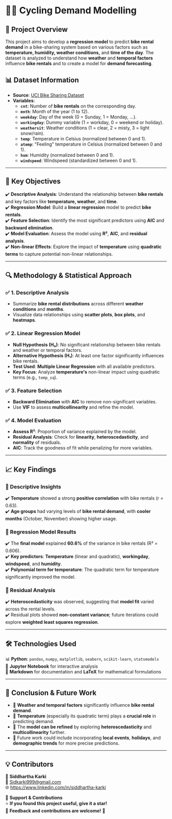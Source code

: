 # 🚴‍♂️ **Cycling Demand Modelling**

## 📌 Project Overview  
This project aims to develop a **regression model** to predict **bike rental demand** in a bike-sharing system based on various factors such as **temperature, humidity, weather conditions,** and **time of the day**. The dataset is analyzed to understand how **weather** and **temporal factors** influence **bike rentals** and to create a model for **demand forecasting**.

## 📊 Dataset Information  
- **Source**: [UCI Bike Sharing Dataset](https://archive.ics.uci.edu/dataset/275/bike+sharing+dataset)  
- **Variables**:  
  - **`cnt`**: Number of **bike rentals** on the corresponding day.  
  - **`mnth`**: Month of the year (1 to 12).  
  - **`weekday`**: Day of the week (0 = Sunday, 1 = Monday, ...).  
  - **`workingday`**: Dummy variable (1 = workday, 0 = weekend or holiday).  
  - **`weathersit`**: Weather conditions (1 = clear, 2 = misty, 3 = light snow/rain).  
  - **`temp`**: Temperature in Celsius (normalized between 0 and 1).  
  - **`atemp`**: "Feeling" temperature in Celsius (normalized between 0 and 1).  
  - **`hum`**: Humidity (normalized between 0 and 1).  
  - **`windspeed`**: Windspeed (standardized between 0 and 1).  

---

## 🚀 **Key Objectives**  

✔️ **Descriptive Analysis**: Understand the relationship between **bike rentals** and key factors like **temperature, weather**, and **time**.  
✔️ **Regression Model**: Build a **linear regression** model to predict **bike rentals**.  
✔️ **Feature Selection**: Identify the most significant predictors using **AIC** and **backward elimination**.  
✔️ **Model Evaluation**: Assess the model using **R²**, **AIC**, and **residual analysis**.  
✔️ **Non-linear Effects**: Explore the impact of **temperature** using **quadratic terms** to capture potential non-linear relationships.

---

## 🔍 **Methodology & Statistical Approach**  

### ✅ 1. Descriptive Analysis  
- Summarize **bike rental distributions** across different **weather conditions** and **months**.  
- Visualize data relationships using **scatter plots**, **box plots**, and **heatmaps**.  

### ✅ 2. Linear Regression Model  
- **Null Hypothesis (H₀)**: No significant relationship between bike rentals and weather or temporal factors.  
- **Alternative Hypothesis (H₁)**: At least one factor significantly influences bike rentals.  
- **Test Used**: **Multiple Linear Regression** with all available predictors.  
- **Key Focus**: Analyze **temperature's** non-linear impact using quadratic terms (e.g., `temp_sq`).  

### ✅ 3. Feature Selection  
- **Backward Elimination** with **AIC** to remove non-significant variables.  
- Use **VIF** to assess **multicollinearity** and refine the model.

### ✅ 4. Model Evaluation  
- **Assess R²**: Proportion of variance explained by the model.  
- **Residual Analysis**: Check for **linearity**, **heteroscedasticity**, and **normality** of residuals.  
- **AIC**: Track the goodness of fit while penalizing for more variables.  

---

## 📈 **Key Findings**  

### 📍 Descriptive Insights  
✔️ **Temperature** showed a strong **positive correlation** with bike rentals (r = 0.63).  
✔️ **Age groups** had varying levels of **bike rental demand**, with **cooler months** (October, November) showing higher usage.  

### 📍 Regression Model Results  
✔️ The **final model** explained **60.6%** of the variance in bike rentals (R² = 0.606).  
✔️ **Key predictors**: **Temperature** (linear and quadratic), **workingday**, **windspeed**, and **humidity**.  
✔️ **Polynomial term for temperature**: The quadratic term for temperature significantly improved the model.  

### 📍 Residual Analysis  
✔️ **Heteroscedasticity** was observed, suggesting that **model fit** varied across the rental levels.  
✔️ Residual plots showed **non-constant variance**; future iterations could explore **weighted least squares regression**.  

---

## 🛠 **Technologies Used**  

📊 **Python**: `pandas`, `numpy`, `matplotlib`, `seaborn`, `scikit-learn`, `statsmodels`  
📝 **Jupyter Notebook** for interactive analysis  
🔧 **Markdown** for documentation and **LaTeX** for mathematical formulations  

---

## 📢 **Conclusion & Future Work**  

- 🔹 **Weather and temporal factors** significantly influence **bike rental demand**.  
- 🔹 **Temperature** (especially its quadratic term) plays a **crucial role** in predicting demand.  
- 🔹 The **model can be refined** by exploring **heteroscedasticity** and **multicollinearity** further.  
- 🔹 Future work could include incorporating **local events**, **holidays**, and **demographic trends** for more precise predictions.  

---

## 💡 **Contributors**  

👤 **Siddhartha Karki**  
📧 Sidkarki999@gmail.com  
🌐 https://www.linkedin.com/in/siddhartha-karki 

📌 **Support & Contributions**  
⭐ **If you found this project useful, give it a star!**  
💬 **Feedback and contributions are welcome!** 🎯
